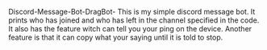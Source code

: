 Discord-Message-Bot-DragBot-
This is my simple discord message bot. It prints who has joined and who has left in the channel specified in the code. It also has the feature witch can tell you your ping on the device. Another feature is that it can copy what your saying until it is told to stop.
